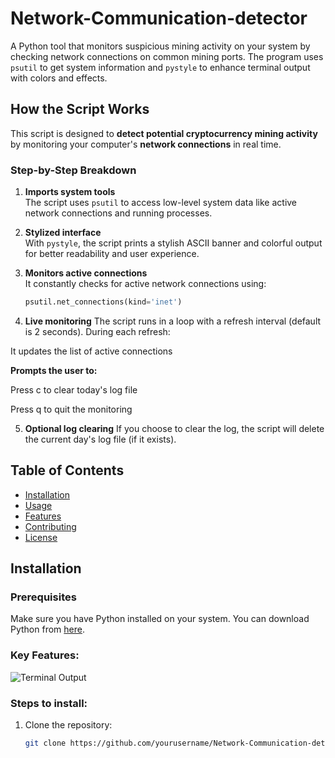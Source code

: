 # Network-Communication-detector

A Python tool that monitors suspicious mining activity on your system by checking network connections on common mining ports. The program uses `psutil` to get system information and `pystyle` to enhance terminal output with colors and effects.
## How the Script Works

This script is designed to **detect potential cryptocurrency mining activity** by monitoring your computer's **network connections** in real time.

###  Step-by-Step Breakdown

1. **Imports system tools**  
   The script uses `psutil` to access low-level system data like active network connections and running processes.

2. **Stylized interface**  
   With `pystyle`, the script prints a stylish ASCII banner and colorful output for better readability and user experience.

3. **Monitors active connections**  
   It constantly checks for active network connections using:
   ```python
   psutil.net_connections(kind='inet')
4. **Live monitoring**
  The script runs in a loop with a refresh interval (default is 2 seconds).
  During each refresh:

  It updates the list of active connections

  **Prompts the user to:**

  Press c to clear today's log file

  Press q to quit the monitoring

5. **Optional log clearing**
If you choose to clear the log, the script will delete the current day's log file (if it exists).


## Table of Contents
- [Installation](#installation)
- [Usage](#usage)
- [Features](#features)
- [Contributing](#contributing)
- [License](#license)

## Installation

### Prerequisites
Make sure you have Python installed on your system. You can download Python from [here](https://www.python.org/downloads/).
### Key Features:
![Terminal Output](path/to/your/image.png)


### Steps to install:
1. Clone the repository:
   ```bash
   git clone https://github.com/yourusername/Network-Communication-detector.git
